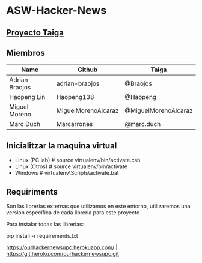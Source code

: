 # ASW-Hacker-News

## [Proyecto Taiga](https://tree.taiga.io/project/haopeng-asw-hacker-news-projects/timeline)

## Miembros
| Name | Github | Taiga |
| --- | --- | --- |
| Adrian Braojos | adrian-braojos | @Braojos |
| Haopeng Lin | Haopeng138 | @Haopeng |
| Miguel Moreno | MiguelMorenoAlcaraz | @MiguelMorenoAlcaraz |
| Marc Duch | Marcarrones | @marc.duch |

## Inicialitzar la maquina virtual
* Linux (PC lab) \# source virtualenv/bin/activate.csh
* Linux (Otros)  \# source virtualenv/bin/activate
* Windows        \# virtualenv\Scripts\activate.bat

## Requiriments

Son las librerias externas que utilizamos en este entorno, utilizaremos una version especifica de cada libreria para este proyecto 

Para instalar todas las librerias:

pip install -r requirements.txt

https://ourhackernewsupc.herokuapp.com/ | https://git.heroku.com/ourhackernewsupc.git